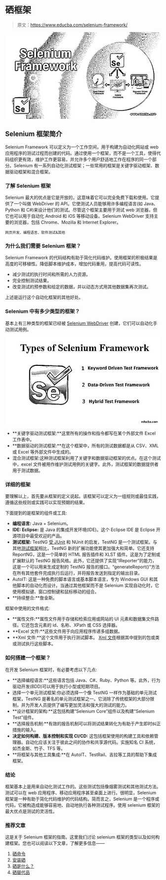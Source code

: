 # 硒框架

> 原文：<https://www.educba.com/selenium-framework/>

![Selenium Framework](img/f9f2344b7d762b828f558104d58f4df5.png)



## Selenium 框架简介

Selenium Framework 可以定义为一个工作空间，用于构建为自动化网站或 web 应用程序的测试过程而创建的代码。通过使用一个框架，而不是一个工具，使得代码组织更有效，维护工作更容易，并允许多个用户舒适地工作在程序的同一个部分。Selenium 有一系列自动化测试框架；一些常用的框架是关键字驱动框架、数据驱动框架和混合框架。

### 了解 Selenium 框架

Selenium 最大的优点是它是开放的，这意味着它可以完全免费下载和使用。它提供了一个叫做 WebDriver 的 API。它使测试人员能够用许多编程语言(如 Java、Python 和 C#)来设计他们的测试。尽管这个框架主要用于测试 web 浏览器，但它也可以用于自动化 Android 和 iOS 等移动设备。Selenium WebDriver 支持主要的浏览器，包括 Chrome、Mozilla 和 Internet Explorer。

<small>网页开发、编程语言、软件测试&其他</small>

### 为什么我们需要 Selenium 框架？

Selenium Framework 的代码结构有助于简化代码维护。使用框架的积极结果是高度的可移植性。降低脚本维护成本，增加代码重用，提高代码可读性。

*   减少测试的执行时间和所需的人力资源。
*   完全控制测试结果。
*   改变测试的预参数和给定的数据，并以动态方式用其他数据集再次测试。

上述是运行这个自动化框架的其他好处。

### Selenium 中有多少类型的框架？

基本上有三种类型的框架已经被 [Selenium WebDriver](https://www.educba.com/what-is-selenium-web-driver/) 创建，它们可以自动化手动测试用例。

![types of selenium framework](img/cec21e7052442c2de614329f6861251b.png)



*   **关键字驱动测试框架:**这里所有的操作和指令都写在某个外部文件 Excel 工作表中。
*   **数据驱动的测试框架:**在这个框架中，所有的测试数据都是从 CSV、XML 或 Excel 等外部文件中生成的。
*   混合测试框架:这种测试框架利用了关键字和数据驱动框架的优点。在这个测试中，excel 文件被用作维护测试用例的关键字。此外，测试框架的数据提供者用于测试数据。

### 详细的框架

要理解以上，首先要从框架的定义说起。该框架可以定义为一组规则或最佳实践，遵循这些规则或实践可以实现预期的结果。

下面提到的是框架的组件或工具:

*   **编程语言:** Java + Selenium。
*   **IDE: Eclipse:** 是 Java 的集成开发环境(IDE)。这个 Eclipse IDE 是 Eclipse 开源项目中最受欢迎的产品。
*   **测试框架:** TestNG [受 JUnit](https://www.educba.com/junit-annotations/) 和 NUnit 的启发，TestNG 是一个测试框架。与其他[测试框架](https://www.educba.com/testing-frameworks-for-java/)相比，TestNG 新的扩展功能使其更加强大和简单。它还支持 ReportNG，这是一个简单的 HTML 报告插件和 XLST 插件。这是为了定制或扩展默认的 TestNG 报告风格。此外，它还提供了实现“IReporter”的能力，这是一个可以用来生成定制的 TestNG 报告的接口。“generateReport()”方法在所有其他套件完成执行后运行，并将报告发送到指定的输出目录。
*   AutoIT: 这是一种免费的脚本语言或基本脚本语言，专为 Windows GUI 和其他脚本的自动化而设计。当通过其他框架而不是 Selenium 实现自动化时，它使用模拟键、窗口控制键和鼠标移动的组合。
*   **持续整合:**詹金斯。

框架中使用的文件格式:

*   **属性文件:**属性文件用于存储和检索应用或网站的 UI 元素和数据集文件路径。它还包含元素的 id、名称、XPath 或 CSS 选择器。
*   **Excel 文件:**这些文件用于向应用程序传递多组数据。
*   **Xml 文件:**这个文件用于执行测试脚本。 [Xml 文件](https://www.educba.com/what-is-xml/)根据其中提到的包或类或测试执行这些脚本。

### 如何搭建一个框架？

在开发 Selenium 框架时，有必要考虑以下几点:

*   **选择编程语言:**这些语言包括 Java、C#、Ruby、Python 等。此外，行为驱动开发(BDD)可以用于执行小型或短期项目。
*   选择一个单元测试框架:你必须选择一个像 TestNG 一样作为基础的单元测试框架，TestNG 是著名的单元测试框架之一。它消除了传统框架的大部分限制，并为开发人员提供了编写更加灵活和强大的测试的能力。
*   **设计框架的架构:**这包括构建“Selenium Core”组件以及构建“Selenium Test”组件。
*   **选择报告机制:**有效的报告机制可以将测试结果转化为有助于产生即时纠正措施的输入。
*   **决定如何构建、版本控制和实现 CI/CD:** 这包括框架使用的构建工具和依赖管理器。自动化应该关注于彼此之间的协作和共享源代码。实施知名 CI 系统，如杰金斯、竹子、TFS 等。
*   **将框架与其他工具集成:**在 AutoIT、TestRail、吉拉等工具的帮助下集成框架。

### 结论

框架基本上是用来自动化测试工作的。这些测试包括像烟雾测试和其他测试方法。测试可以在 web 应用程序、移动应用程序甚至桌面上进行。很明显，Selenium 框架是一种有助于简化代码维护的代码结构。简而言之，Selenium 是一个程序或代码，它被构造成能够容易地、自动地执行各种测试程序。使用 selenium 框架的最大优点是测试的灵活性。

### 推荐文章

这是关于 Selenium 框架的指南。这里我们讨论 selenium 框架的类型以及如何构建框架。您也可以阅读以下文章，了解更多信息——

1.  [硒命令](https://www.educba.com/selenium-commands/)
2.  [安装硒](https://www.educba.com/install-selenium/)
3.  [硒是什么？](https://www.educba.com/what-is-selenium/)
4.  [硒替代品](https://www.educba.com/selenium-alternatives/)





